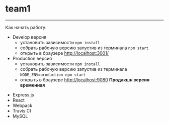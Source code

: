 # team1

***

Как начать работу:
- Develop версия 
    - установить зависимости `npm install`
    - собрать рабочую версию запустив из терминала `npm start`
    - открыть в браузере [http://localhost:3001/](http://localhost:3001/)
- Production версия
    - установить зависимости `npm install`
    - собрать рабочую версию запустив из терминала `NODE_ENV=production npm start`
    - открыть в браузере [http://localhost:9080](http://localhost:9080) 
    **Продакшн версия временная**
    

* Express.js
* React
* Webpack
* Travis CI
* MySQL
